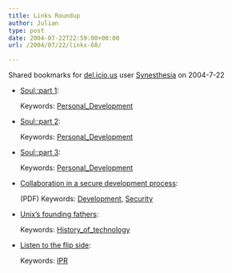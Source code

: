 ```yaml
---
title: Links Roundup
author: Julian
type: post
date: 2004-07-22T22:59:00+00:00
url: /2004/07/22/links-68/

---
```

Shared bookmarks for [del.icio.us][1] user  [Synesthesia][2] on 2004-7-22

  * [Soul::part 1][3]:
   
    Keywords: [Personal_Development][4]
  * [Soul::part 2][5]:
   
    Keywords: [Personal_Development][4]
  * [Soul::part 3][6]:
   
    Keywords: [Personal_Development][4]
  * [Collaboration in a secure development process][7]:
  
    (PDF) Keywords: [Development][8], [Security][9]
  * [Unix&#8217;s founding fathers][10]:
   
    Keywords: [History\_of\_technology][11]
  * [Listen to the flip side][12]:
   
    Keywords: [IPR][13]

 [1]: http://del.icio.us/
 [2]: http://del.icio.us/synesthesia
 [3]: http://olderandgrowing.blogspot.com/2004/07/soul-part-1.html "http://olderandgrowing.blogspot.com/2004/07/soul-part-1.html"
 [4]: http://del.icio.us/synesthesia/Personal_Development
 [5]: http://olderandgrowing.blogspot.com/2004/07/soul-part-2.html "http://olderandgrowing.blogspot.com/2004/07/soul-part-2.html"
 [6]: http://olderandgrowing.blogspot.com/2004/07/soul-part-3.html "http://olderandgrowing.blogspot.com/2004/07/soul-part-3.html"
 [7]: http://www.arctecgroup.net/ISB0905GP.pdf "http://www.arctecgroup.net/ISB0905GP.pdf"
 [8]: http://del.icio.us/synesthesia/Development
 [9]: http://del.icio.us/synesthesia/Security
 [10]: http://www.economist.com/science/tq/displayStory.cfm?story_id=2724348 "http://www.economist.com/science/tq/displayStory.cfm?story_id=2724348"
 [11]: http://del.icio.us/synesthesia/History_of_technology
 [12]: http://www.guardian.co.uk/online/story/0,3605,1265840,00.html "http://www.guardian.co.uk/online/story/0,3605,1265840,00.html"
 [13]: http://del.icio.us/synesthesia/IPR